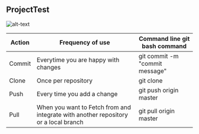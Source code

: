 ## ProjectTest


![alt-text](https://goo.gl/images/DLMLhz)



Action	  |   Frequency of use	|   Command line git bash command
---|---|---  
Commit	| Everytime you are happy with changes	| git commit -m "commit message"	 
Clone	|   Once per repository			| git clone
Push	| Every time you add a change		| git push origin master
Pull	| When you want to Fetch from and integrate with another repository or a local branch| git pull origin master


